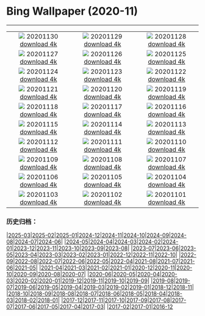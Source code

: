 # Bing Wallpaper (2020-11)
**************
| | | |
| :----: | :----: | :----: |
| ![](https://www.bing.com/th?id=OHR.EDCScotland_EN-US8946271864_1920x1080.jpg) 20201130 [download 4k](https://www.bing.com/th?id=OHR.EDCScotland_EN-US8946271864_UHD.jpg) | ![](https://www.bing.com/th?id=OHR.MountTaranaki_EN-US8879642420_1920x1080.jpg) 20201129 [download 4k](https://www.bing.com/th?id=OHR.MountTaranaki_EN-US8879642420_UHD.jpg) | ![](https://www.bing.com/th?id=OHR.ValCervara_EN-US8802099255_1920x1080.jpg) 20201128 [download 4k](https://www.bing.com/th?id=OHR.ValCervara_EN-US8802099255_UHD.jpg) |
| ![](https://www.bing.com/th?id=OHR.KayakGreenFriday_EN-US8700234828_1920x1080.jpg) 20201127 [download 4k](https://www.bing.com/th?id=OHR.KayakGreenFriday_EN-US8700234828_UHD.jpg) | ![](https://www.bing.com/th?id=OHR.ChipmunkThanksgiving_EN-US8557461431_1920x1080.jpg) 20201126 [download 4k](https://www.bing.com/th?id=OHR.ChipmunkThanksgiving_EN-US8557461431_UHD.jpg) | ![](https://www.bing.com/th?id=OHR.CPMall_EN-US8473128519_1920x1080.jpg) 20201125 [download 4k](https://www.bing.com/th?id=OHR.CPMall_EN-US8473128519_UHD.jpg) |
| ![](https://www.bing.com/th?id=OHR.AsilomarSB_EN-US8366690151_1920x1080.jpg) 20201124 [download 4k](https://www.bing.com/th?id=OHR.AsilomarSB_EN-US8366690151_UHD.jpg) | ![](https://www.bing.com/th?id=OHR.BernCH_EN-US8185860107_1920x1080.jpg) 20201123 [download 4k](https://www.bing.com/th?id=OHR.BernCH_EN-US8185860107_UHD.jpg) | ![](https://www.bing.com/th?id=OHR.Dromling_EN-US8056662773_1920x1080.jpg) 20201122 [download 4k](https://www.bing.com/th?id=OHR.Dromling_EN-US8056662773_UHD.jpg) |
| ![](https://www.bing.com/th?id=OHR.NCHighCountry_EN-US7693894330_1920x1080.jpg) 20201121 [download 4k](https://www.bing.com/th?id=OHR.NCHighCountry_EN-US7693894330_UHD.jpg) | ![](https://www.bing.com/th?id=OHR.MontBlancPeak_EN-US7582043001_1920x1080.jpg) 20201120 [download 4k](https://www.bing.com/th?id=OHR.MontBlancPeak_EN-US7582043001_UHD.jpg) | ![](https://www.bing.com/th?id=OHR.ToucanCostaRica_EN-US5323179600_1920x1080.jpg) 20201119 [download 4k](https://www.bing.com/th?id=OHR.ToucanCostaRica_EN-US5323179600_UHD.jpg) |
| ![](https://www.bing.com/th?id=OHR.UdvarHazy_EN-US5210432821_1920x1080.jpg) 20201118 [download 4k](https://www.bing.com/th?id=OHR.UdvarHazy_EN-US5210432821_UHD.jpg) | ![](https://www.bing.com/th?id=OHR.WoodLine_EN-US5118404691_1920x1080.jpg) 20201117 [download 4k](https://www.bing.com/th?id=OHR.WoodLine_EN-US5118404691_UHD.jpg) | ![](https://www.bing.com/th?id=OHR.MainEntryTemple_EN-US5037299759_1920x1080.jpg) 20201116 [download 4k](https://www.bing.com/th?id=OHR.MainEntryTemple_EN-US5037299759_UHD.jpg) |
| ![](https://www.bing.com/th?id=OHR.LupineNZ_EN-US4937950958_1920x1080.jpg) 20201115 [download 4k](https://www.bing.com/th?id=OHR.LupineNZ_EN-US4937950958_UHD.jpg) | ![](https://www.bing.com/th?id=OHR.DiwaliRangoli_EN-US4850858374_1920x1080.jpg) 20201114 [download 4k](https://www.bing.com/th?id=OHR.DiwaliRangoli_EN-US4850858374_UHD.jpg) | ![](https://www.bing.com/th?id=OHR.RavensSnow_EN-US4790905600_1920x1080.jpg) 20201113 [download 4k](https://www.bing.com/th?id=OHR.RavensSnow_EN-US4790905600_UHD.jpg) |
| ![](https://www.bing.com/th?id=OHR.ConneryPond_EN-US4665862450_1920x1080.jpg) 20201112 [download 4k](https://www.bing.com/th?id=OHR.ConneryPond_EN-US4665862450_UHD.jpg) | ![](https://www.bing.com/th?id=OHR.KWVeterans_EN-US4529611581_1920x1080.jpg) 20201111 [download 4k](https://www.bing.com/th?id=OHR.KWVeterans_EN-US4529611581_UHD.jpg) | ![](https://www.bing.com/th?id=OHR.LakotaBadlands_EN-US4467743045_1920x1080.jpg) 20201110 [download 4k](https://www.bing.com/th?id=OHR.LakotaBadlands_EN-US4467743045_UHD.jpg) |
| ![](https://www.bing.com/th?id=OHR.PiedmontRegion_EN-US4398158559_1920x1080.jpg) 20201109 [download 4k](https://www.bing.com/th?id=OHR.PiedmontRegion_EN-US4398158559_UHD.jpg) | ![](https://www.bing.com/th?id=OHR.DerwentIsle_EN-US4330153177_1920x1080.jpg) 20201108 [download 4k](https://www.bing.com/th?id=OHR.DerwentIsle_EN-US4330153177_UHD.jpg) | ![](https://www.bing.com/th?id=OHR.BigBison_EN-US4238804865_1920x1080.jpg) 20201107 [download 4k](https://www.bing.com/th?id=OHR.BigBison_EN-US4238804865_UHD.jpg) |
| ![](https://www.bing.com/th?id=OHR.TwoWest_EN-US4160752221_1920x1080.jpg) 20201106 [download 4k](https://www.bing.com/th?id=OHR.TwoWest_EN-US4160752221_UHD.jpg) | ![](https://www.bing.com/th?id=OHR.Albarracin_EN-US1381388147_1920x1080.jpg) 20201105 [download 4k](https://www.bing.com/th?id=OHR.Albarracin_EN-US1381388147_UHD.jpg) | ![](https://www.bing.com/th?id=OHR.KobukRiver_EN-US1344443933_1920x1080.jpg) 20201104 [download 4k](https://www.bing.com/th?id=OHR.KobukRiver_EN-US1344443933_UHD.jpg) |
| ![](https://www.bing.com/th?id=OHR.Election2020_EN-US1292390471_1920x1080.jpg) 20201103 [download 4k](https://www.bing.com/th?id=OHR.Election2020_EN-US1292390471_UHD.jpg) | ![](https://www.bing.com/th?id=OHR.TorngatsMt_EN-US1184448099_1920x1080.jpg) 20201102 [download 4k](https://www.bing.com/th?id=OHR.TorngatsMt_EN-US1184448099_UHD.jpg) | ![](https://www.bing.com/th?id=OHR.SkyRock_EN-US1084520879_1920x1080.jpg) 20201101 [download 4k](https://www.bing.com/th?id=OHR.SkyRock_EN-US1084520879_UHD.jpg) |

### 历史归档：

|[2025-03](bing/2025-03/2025-03.md)|[2025-02](bing/2025-02/2025-02.md)|[2025-01](bing/2025-01/2025-01.md)|[2024-12](bing/2024-12/2024-12.md)|[2024-11](bing/2024-11/2024-11.md)|[2024-10](bing/2024-10/2024-10.md)|[2024-09](bing/2024-09/2024-09.md)|[2024-08](bing/2024-08/2024-08.md)|[2024-07](bing/2024-07/2024-07.md)|[2024-06](bing/2024-06/2024-06.md)|
|[2024-05](bing/2024-05/2024-05.md)|[2024-04](bing/2024-04/2024-04.md)|[2024-03](bing/2024-03/2024-03.md)|[2024-02](bing/2024-02/2024-02.md)|[2024-01](bing/2024-01/2024-01.md)|[2023-12](bing/2023-12/2023-12.md)|[2023-11](bing/2023-11/2023-11.md)|[2023-10](bing/2023-10/2023-10.md)|[2023-09](bing/2023-09/2023-09.md)|[2023-08](bing/2023-08/2023-08.md)|
|[2023-07](bing/2023-07/2023-07.md)|[2023-06](bing/2023-06/2023-06.md)|[2023-05](bing/2023-05/2023-05.md)|[2023-04](bing/2023-04/2023-04.md)|[2023-03](bing/2023-03/2023-03.md)|[2023-02](bing/2023-02/2023-02.md)|[2023-01](bing/2023-01/2023-01.md)|[2022-12](bing/2022-12/2022-12.md)|[2022-11](bing/2022-11/2022-11.md)|[2022-10](bing/2022-10/2022-10.md)|
|[2022-09](bing/2022-09/2022-09.md)|[2022-08](bing/2022-08/2022-08.md)|[2022-07](bing/2022-07/2022-07.md)|[2022-06](bing/2022-06/2022-06.md)|[2022-05](bing/2022-05/2022-05.md)|[2022-04](bing/2022-04/2022-04.md)|[2021-08](bing/2021-08/2021-08.md)|[2021-07](bing/2021-07/2021-07.md)|[2021-06](bing/2021-06/2021-06.md)|[2021-05](bing/2021-05/2021-05.md)|
|[2021-04](bing/2021-04/2021-04.md)|[2021-03](bing/2021-03/2021-03.md)|[2021-02](bing/2021-02/2021-02.md)|[2021-01](bing/2021-01/2021-01.md)|[2020-12](bing/2020-12/2020-12.md)|[2020-11](bing/2020-11/2020-11.md)|[2020-10](bing/2020-10/2020-10.md)|[2020-09](bing/2020-09/2020-09.md)|[2020-08](bing/2020-08/2020-08.md)|[2020-07](bing/2020-07/2020-07.md)|
|[2020-06](bing/2020-06/2020-06.md)|[2020-05](bing/2020-05/2020-05.md)|[2020-04](bing/2020-04/2020-04.md)|[2020-03](bing/2020-03/2020-03.md)|[2020-02](bing/2020-02/2020-02.md)|[2020-01](bing/2020-01/2020-01.md)|[2019-12](bing/2019-12/2019-12.md)|[2019-11](bing/2019-11/2019-11.md)|[2019-10](bing/2019-10/2019-10.md)|[2019-09](bing/2019-09/2019-09.md)|
|[2019-08](bing/2019-08/2019-08.md)|[2019-07](bing/2019-07/2019-07.md)|[2019-06](bing/2019-06/2019-06.md)|[2019-05](bing/2019-05/2019-05.md)|[2019-04](bing/2019-04/2019-04.md)|[2019-03](bing/2019-03/2019-03.md)|[2019-02](bing/2019-02/2019-02.md)|[2019-01](bing/2019-01/2019-01.md)|[2018-12](bing/2018-12/2018-12.md)|[2018-11](bing/2018-11/2018-11.md)|
|[2018-10](bing/2018-10/2018-10.md)|[2018-09](bing/2018-09/2018-09.md)|[2018-08](bing/2018-08/2018-08.md)|[2018-07](bing/2018-07/2018-07.md)|[2018-06](bing/2018-06/2018-06.md)|[2018-05](bing/2018-05/2018-05.md)|[2018-04](bing/2018-04/2018-04.md)|[2018-03](bing/2018-03/2018-03.md)|[2018-02](bing/2018-02/2018-02.md)|[2018-01](bing/2018-01/2018-01.md)|
|[2017-12](bing/2017-12/2017-12.md)|[2017-11](bing/2017-11/2017-11.md)|[2017-10](bing/2017-10/2017-10.md)|[2017-09](bing/2017-09/2017-09.md)|[2017-08](bing/2017-08/2017-08.md)|[2017-07](bing/2017-07/2017-07.md)|[2017-06](bing/2017-06/2017-06.md)|[2017-05](bing/2017-05/2017-05.md)|[2017-04](bing/2017-04/2017-04.md)|[2017-03](bing/2017-03/2017-03.md)|
|[2017-02](bing/2017-02/2017-02.md)|[2017-01](bing/2017-01/2017-01.md)|[2016-12](bing/2016-12/2016-12.md)